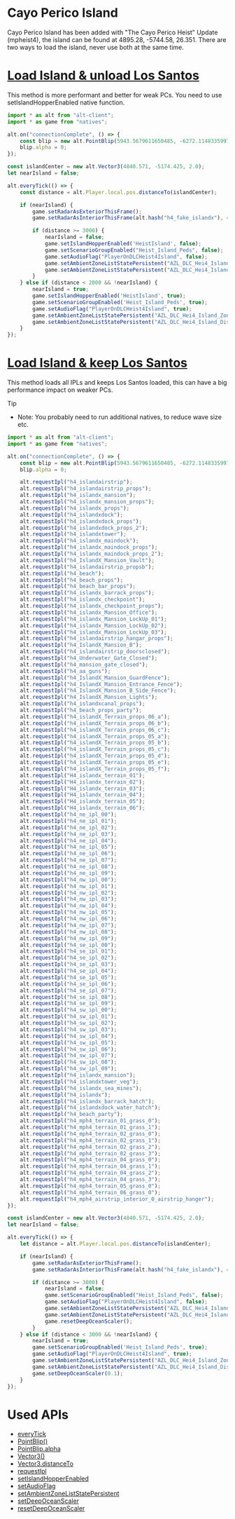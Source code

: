 # Cayo Perico Island
Cayo Perico Island has been added with "The Cayo Perico Heist" Update (mpheist4), the island can be found at 4895.28, -5744.58, 26.351. There are two ways to load the island, never use both at the same time.

# [Load Island & unload Los Santos](#tab/tabid-1)
This method is more performant and better for weak PCs. You need to use setIslandHopperEnabled native function.
```js
import * as alt from "alt-client";
import * as game from "natives";

alt.on("connectionComplete", () => {
    const blip = new alt.PointBlip(5943.5679611650485, -6272.114833599767, 2)
    blip.alpha = 0;
});

const islandCenter = new alt.Vector3(4840.571, -5174.425, 2.0);
let nearIsland = false;

alt.everyTick(() => {
    const distance = alt.Player.local.pos.distanceTo(islandCenter);

    if (nearIsland) {
        game.setRadarAsExteriorThisFrame();
        game.setRadarAsInteriorThisFrame(alt.hash("h4_fake_islandx"), 4700.0, -5145.0, 0, 0);

        if (distance >= 3000) {
            nearIsland = false;
            game.setIslandHopperEnabled('HeistIsland', false);
            game.setScenarioGroupEnabled("Heist_Island_Peds", false);
            game.setAudioFlag("PlayerOnDLCHeist4Island", false);
            game.setAmbientZoneListStatePersistent("AZL_DLC_Hei4_Island_Zones", false, false);
            game.setAmbientZoneListStatePersistent("AZL_DLC_Hei4_Island_Disabled_Zones", false, false);
        }
    } else if (distance < 2000 && !nearIsland) {
        nearIsland = true;
        game.setIslandHopperEnabled('HeistIsland', true);
        game.setScenarioGroupEnabled('Heist_Island_Peds', true);
        game.setAudioFlag("PlayerOnDLCHeist4Island", true);
        game.setAmbientZoneListStatePersistent("AZL_DLC_Hei4_Island_Zones", true, true);
        game.setAmbientZoneListStatePersistent("AZL_DLC_Hei4_Island_Disabled_Zones", false, true);
    }
});
```

# [Load Island & keep Los Santos](#tab/tabid-2)
This method loads all IPLs and keeps Los Santos loaded, this can have a big performance impact on weaker PCs.

> [!TIP]
> - Note: You probably need to run additional natives, to reduce wave size etc.

```js
import * as alt from "alt-client";
import * as game from "natives";

alt.on("connectionComplete", () => {
    const blip = new alt.PointBlip(5943.5679611650485, -6272.114833599767, 2)
    blip.alpha = 0;

    alt.requestIpl("h4_islandairstrip");
    alt.requestIpl("h4_islandairstrip_props");
    alt.requestIpl("h4_islandx_mansion");
    alt.requestIpl("h4_islandx_mansion_props");
    alt.requestIpl("h4_islandx_props");
    alt.requestIpl("h4_islandxdock");
    alt.requestIpl("h4_islandxdock_props");
    alt.requestIpl("h4_islandxdock_props_2");
    alt.requestIpl("h4_islandxtower");
    alt.requestIpl("h4_islandx_maindock");
    alt.requestIpl("h4_islandx_maindock_props");
    alt.requestIpl("h4_islandx_maindock_props_2");
    alt.requestIpl("h4_IslandX_Mansion_Vault");
    alt.requestIpl("h4_islandairstrip_propsb");
    alt.requestIpl("h4_beach");
    alt.requestIpl("h4_beach_props");
    alt.requestIpl("h4_beach_bar_props");
    alt.requestIpl("h4_islandx_barrack_props");
    alt.requestIpl("h4_islandx_checkpoint");
    alt.requestIpl("h4_islandx_checkpoint_props");
    alt.requestIpl("h4_islandx_Mansion_Office");
    alt.requestIpl("h4_islandx_Mansion_LockUp_01");
    alt.requestIpl("h4_islandx_Mansion_LockUp_02");
    alt.requestIpl("h4_islandx_Mansion_LockUp_03");
    alt.requestIpl("h4_islandairstrip_hangar_props");
    alt.requestIpl("h4_IslandX_Mansion_B");
    alt.requestIpl("h4_islandairstrip_doorsclosed");
    alt.requestIpl("h4_Underwater_Gate_Closed");
    alt.requestIpl("h4_mansion_gate_closed");
    alt.requestIpl("h4_aa_guns");
    alt.requestIpl("h4_IslandX_Mansion_GuardFence");
    alt.requestIpl("h4_IslandX_Mansion_Entrance_Fence");
    alt.requestIpl("h4_IslandX_Mansion_B_Side_Fence");
    alt.requestIpl("h4_IslandX_Mansion_Lights");
    alt.requestIpl("h4_islandxcanal_props");
    alt.requestIpl("h4_beach_props_party");
    alt.requestIpl("h4_islandX_Terrain_props_06_a");
    alt.requestIpl("h4_islandX_Terrain_props_06_b");
    alt.requestIpl("h4_islandX_Terrain_props_06_c");
    alt.requestIpl("h4_islandX_Terrain_props_05_a");
    alt.requestIpl("h4_islandX_Terrain_props_05_b");
    alt.requestIpl("h4_islandX_Terrain_props_05_c");
    alt.requestIpl("h4_islandX_Terrain_props_05_d");
    alt.requestIpl("h4_islandX_Terrain_props_05_e");
    alt.requestIpl("h4_islandX_Terrain_props_05_f");
    alt.requestIpl("H4_islandx_terrain_01");
    alt.requestIpl("H4_islandx_terrain_02");
    alt.requestIpl("H4_islandx_terrain_03");
    alt.requestIpl("H4_islandx_terrain_04");
    alt.requestIpl("H4_islandx_terrain_05");
    alt.requestIpl("H4_islandx_terrain_06");
    alt.requestIpl("h4_ne_ipl_00");
    alt.requestIpl("h4_ne_ipl_01");
    alt.requestIpl("h4_ne_ipl_02");
    alt.requestIpl("h4_ne_ipl_03");
    alt.requestIpl("h4_ne_ipl_04");
    alt.requestIpl("h4_ne_ipl_05");
    alt.requestIpl("h4_ne_ipl_06");
    alt.requestIpl("h4_ne_ipl_07");
    alt.requestIpl("h4_ne_ipl_08");
    alt.requestIpl("h4_ne_ipl_09");
    alt.requestIpl("h4_nw_ipl_00");
    alt.requestIpl("h4_nw_ipl_01");
    alt.requestIpl("h4_nw_ipl_02");
    alt.requestIpl("h4_nw_ipl_03");
    alt.requestIpl("h4_nw_ipl_04");
    alt.requestIpl("h4_nw_ipl_05");
    alt.requestIpl("h4_nw_ipl_06");
    alt.requestIpl("h4_nw_ipl_07");
    alt.requestIpl("h4_nw_ipl_08");
    alt.requestIpl("h4_nw_ipl_09");
    alt.requestIpl("h4_se_ipl_00");
    alt.requestIpl("h4_se_ipl_01");
    alt.requestIpl("h4_se_ipl_02");
    alt.requestIpl("h4_se_ipl_03");
    alt.requestIpl("h4_se_ipl_04");
    alt.requestIpl("h4_se_ipl_05");
    alt.requestIpl("h4_se_ipl_06");
    alt.requestIpl("h4_se_ipl_07");
    alt.requestIpl("h4_se_ipl_08");
    alt.requestIpl("h4_se_ipl_09");
    alt.requestIpl("h4_sw_ipl_00");
    alt.requestIpl("h4_sw_ipl_01");
    alt.requestIpl("h4_sw_ipl_02");
    alt.requestIpl("h4_sw_ipl_03");
    alt.requestIpl("h4_sw_ipl_04");
    alt.requestIpl("h4_sw_ipl_05");
    alt.requestIpl("h4_sw_ipl_06");
    alt.requestIpl("h4_sw_ipl_07");
    alt.requestIpl("h4_sw_ipl_08");
    alt.requestIpl("h4_sw_ipl_09");
    alt.requestIpl("h4_islandx_mansion");
    alt.requestIpl("h4_islandxtower_veg");
    alt.requestIpl("h4_islandx_sea_mines");
    alt.requestIpl("h4_islandx");
    alt.requestIpl("h4_islandx_barrack_hatch");
    alt.requestIpl("h4_islandxdock_water_hatch");
    alt.requestIpl("h4_beach_party");
    alt.requestIpl("h4_mph4_terrain_01_grass_0");
    alt.requestIpl("h4_mph4_terrain_01_grass_1");
    alt.requestIpl("h4_mph4_terrain_02_grass_0");
    alt.requestIpl("h4_mph4_terrain_02_grass_1");
    alt.requestIpl("h4_mph4_terrain_02_grass_2");
    alt.requestIpl("h4_mph4_terrain_02_grass_3");
    alt.requestIpl("h4_mph4_terrain_04_grass_0");
    alt.requestIpl("h4_mph4_terrain_04_grass_1");
    alt.requestIpl("h4_mph4_terrain_04_grass_2");
    alt.requestIpl("h4_mph4_terrain_04_grass_3");
    alt.requestIpl("h4_mph4_terrain_05_grass_0");
    alt.requestIpl("h4_mph4_terrain_06_grass_0");
    alt.requestIpl("h4_mph4_airstrip_interior_0_airstrip_hanger");
});

const islandCenter = new alt.Vector3(4840.571, -5174.425, 2.0);
let nearIsland = false;

alt.everyTick(() => {
    let distance = alt.Player.local.pos.distanceTo(islandCenter);

    if (nearIsland) {
        game.setRadarAsExteriorThisFrame();
        game.setRadarAsInteriorThisFrame(alt.hash("h4_fake_islandx"), 4700.0, -5145.0, 0, 0);

        if (distance >= 3000) {
            nearIsland = false;
            game.setScenarioGroupEnabled("Heist_Island_Peds", false);
            game.setAudioFlag("PlayerOnDLCHeist4Island", false);
            game.setAmbientZoneListStatePersistent("AZL_DLC_Hei4_Island_Zones", false, false);
            game.setAmbientZoneListStatePersistent("AZL_DLC_Hei4_Island_Disabled_Zones", false, false);
            game.resetDeepOceanScaler();
        }
    } else if (distance < 3000 && !nearIsland) {
        nearIsland = true;
        game.setScenarioGroupEnabled('Heist_Island_Peds', true);
        game.setAudioFlag("PlayerOnDLCHeist4Island", true);
        game.setAmbientZoneListStatePersistent("AZL_DLC_Hei4_Island_Zones", true, true);
        game.setAmbientZoneListStatePersistent("AZL_DLC_Hei4_Island_Disabled_Zones", false, true);
        game.setDeepOceanScaler(0.1);
    }
});
```

# Used APIs
- [everyTick](https://docs.altv.mp/js/api/alt-client.html#_altmp_altv_types_alt_client_everyTick)
- [PointBlip()](https://docs.altv.mp/js/api/alt-client.PointBlip.html)
- [PointBlip.alpha](https://docs.altv.mp/js/api/alt-client.Blip.html#_altmp_altv_types_alt_client_Blip_alpha)
- [Vector3()](https://docs.altv.mp/js/api/alt-client.Vector3.html#_altmp_altv_types_alt_client_Vector3_constructor)
- [Vector3.distanceTo](https://docs.altv.mp/js/api/alt-client.Vector3.html#_altmp_altv_types_alt_client_Vector3_distanceTo)
- [requestIpl](https://docs.altv.mp/js/api/alt-client.html#_altmp_altv_types_alt_client_requestIpl)
- [setIslandHopperEnabled](https://natives.altv.mp/#/0x9A9D1BA639675CF1)
- [setAudioFlag](https://natives.altv.mp/#/0xB9EFD5C25018725A)
- [setAmbientZoneListStatePersistent](https://natives.altv.mp/#/0xF3638DAE8C4045E1)
- [setDeepOceanScaler](https://natives.altv.mp/#/0xB96B00E976BE977F)
- [resetDeepOceanScaler](https://natives.altv.mp/#/0x5E5E99285AE812DB)